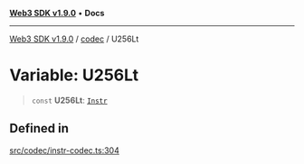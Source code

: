 [**Web3 SDK v1.9.0**](../../../README.md) • **Docs**

***

[Web3 SDK v1.9.0](../../../globals.md) / [codec](../README.md) / U256Lt

# Variable: U256Lt

> `const` **U256Lt**: [`Instr`](../type-aliases/Instr.md)

## Defined in

[src/codec/instr-codec.ts:304](https://github.com/Mystic-Nayy/alephium-web3/blob/ee41f5e0e7d7fb0b155fe62f05b2ac03772895ca/packages/web3/src/codec/instr-codec.ts#L304)
